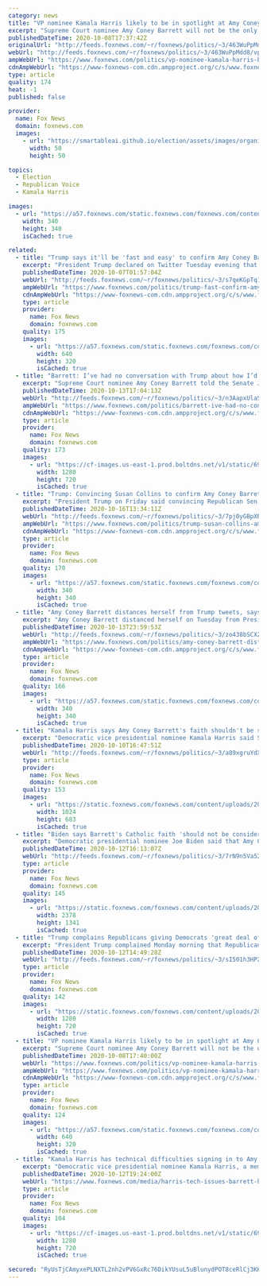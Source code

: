 ```yaml
---
category: news
title: "VP nominee Kamala Harris likely to be in spotlight at Amy Coney Barrett confirmation hearing"
excerpt: "Supreme Court nominee Amy Coney Barrett will not be the only person in the middle of a high-stakes job interview next week."
publishedDateTime: 2020-10-08T17:37:42Z
originalUrl: "http://feeds.foxnews.com/~r/foxnews/politics/~3/463WuPpMdd8/vp-nominee-kamala-harris-barrett-hearing"
webUrl: "http://feeds.foxnews.com/~r/foxnews/politics/~3/463WuPpMdd8/vp-nominee-kamala-harris-barrett-hearing"
ampWebUrl: "https://www.foxnews.com/politics/vp-nominee-kamala-harris-barrett-hearing.amp"
cdnAmpWebUrl: "https://www-foxnews-com.cdn.ampproject.org/c/s/www.foxnews.com/politics/vp-nominee-kamala-harris-barrett-hearing.amp"
type: article
quality: 174
heat: -1
published: false

provider:
  name: Fox News
  domain: foxnews.com
  images:
    - url: "https://smartableai.github.io/election/assets/images/organizations/foxnews.com-50x50.jpg"
      width: 50
      height: 50

topics:
  - Election
  - Republican Voice
  - Kamala Harris

images:
  - url: "https://a57.foxnews.com/static.foxnews.com/foxnews.com/content/uploads/2020/01/340/340/Screen-Shot-2020-01-15-at-11.36.03-AM.png?ve=1&tl=1"
    width: 340
    height: 340
    isCached: true

related:
  - title: "Trump says it'll be 'fast and easy' to confirm Amy Coney Barrett"
    excerpt: "President Trump declared on Twitter Tuesday evening that the Senate battle to confirm Amy Coney Barrett to the Supreme Court “will be fast and easy.”"
    publishedDateTime: 2020-10-07T01:57:04Z
    webUrl: "http://feeds.foxnews.com/~r/foxnews/politics/~3/s7qeKGpTq1Y/trump-fast-confirm-amy-coney-barrett"
    ampWebUrl: "https://www.foxnews.com/politics/trump-fast-confirm-amy-coney-barrett.amp"
    cdnAmpWebUrl: "https://www-foxnews-com.cdn.ampproject.org/c/s/www.foxnews.com/politics/trump-fast-confirm-amy-coney-barrett.amp"
    type: article
    provider:
      name: Fox News
      domain: foxnews.com
    quality: 175
    images:
      - url: "https://a57.foxnews.com/static.foxnews.com/foxnews.com/content/uploads/2020/10/640/320/AP20273529004578.jpg?ve=1&tl=1"
        width: 640
        height: 320
        isCached: true
  - title: "Barrett: I’ve had no conversation with Trump about how I’d rule on any case"
    excerpt: "Supreme Court nominee Amy Coney Barrett told the Senate Judiciary Committee on Tuesday that she has made \"no commitment\" to President Trump or other lawmakers on how she would rule on major cases regarding issues like abortion, health care, or a potential electoral dispute."
    publishedDateTime: 2020-10-13T17:04:13Z
    webUrl: "http://feeds.foxnews.com/~r/foxnews/politics/~3/n3AapxUlaSc/barrett-ive-had-no-conversation-with-trump-about-how-id-rule-on-any-case"
    ampWebUrl: "https://www.foxnews.com/politics/barrett-ive-had-no-conversation-with-trump-about-how-id-rule-on-any-case.amp"
    cdnAmpWebUrl: "https://www-foxnews-com.cdn.ampproject.org/c/s/www.foxnews.com/politics/barrett-ive-had-no-conversation-with-trump-about-how-id-rule-on-any-case.amp"
    type: article
    provider:
      name: Fox News
      domain: foxnews.com
    quality: 173
    images:
      - url: "https://cf-images.us-east-1.prod.boltdns.net/v1/static/694940094001/9a8fd501-d38e-4100-a101-1825df709586/499a69fe-147e-4440-8733-3d38df777221/1280x720/match/image.jpg"
        width: 1280
        height: 720
        isCached: true
  - title: "Trump: Convincing Susan Collins to confirm Amy Coney Barrett 'not worth the work'"
    excerpt: "President Trump on Friday said convincing Republican Sen. Susan Collins to vote in favor of his Supreme Court nominee Judge Amy Coney Barrett is “not worth the work,” noting that the senator from Maine has not supported him on other issues in the past."
    publishedDateTime: 2020-10-16T13:34:11Z
    webUrl: "http://feeds.foxnews.com/~r/foxnews/politics/~3/7pj0yGBpXBw/trump-susan-collins-amy-coney-barrett-confirmation"
    ampWebUrl: "https://www.foxnews.com/politics/trump-susan-collins-amy-coney-barrett-confirmation.amp"
    cdnAmpWebUrl: "https://www-foxnews-com.cdn.ampproject.org/c/s/www.foxnews.com/politics/trump-susan-collins-amy-coney-barrett-confirmation.amp"
    type: article
    provider:
      name: Fox News
      domain: foxnews.com
    quality: 170
    images:
      - url: "https://a57.foxnews.com/static.foxnews.com/foxnews.com/content/uploads/2020/06/340/340/bbd30841-brooke-singman-headshot.jpg?ve=1&tl=1"
        width: 340
        height: 340
        isCached: true
  - title: "Amy Coney Barrett distances herself from Trump tweets, says she won't be anyone's 'pawn'"
    excerpt: "Amy Coney Barrett distanced herself on Tuesday from President Trump's public requests of his Supreme Court nominee and told the Senate Judiciary Committee that the commander-in-chief never asked her how she'd rule on abortion and the Affordable Care Act."
    publishedDateTime: 2020-10-13T23:59:53Z
    webUrl: "http://feeds.foxnews.com/~r/foxnews/politics/~3/zo438bSCXZA/amy-coney-barrett-distances-trump-pawn"
    ampWebUrl: "https://www.foxnews.com/politics/amy-coney-barrett-distances-trump-pawn.amp"
    cdnAmpWebUrl: "https://www-foxnews-com.cdn.ampproject.org/c/s/www.foxnews.com/politics/amy-coney-barrett-distances-trump-pawn.amp"
    type: article
    provider:
      name: Fox News
      domain: foxnews.com
    quality: 166
    images:
      - url: "https://a57.foxnews.com/static.foxnews.com/foxnews.com/content/uploads/2019/12/340/340/marisaschultzupd.png?ve=1&tl=1"
        width: 340
        height: 340
        isCached: true
  - title: "Kamala Harris says Amy Coney Barrett's faith shouldn't be scrutinized in confirmation hearings"
    excerpt: "Democratic vice presidential nominee Kamala Harris said Supreme Court nominee Amy Coney Barrett should \"absolutely not\" be questioned about her faith during her confirmation process. "
    publishedDateTime: 2020-10-10T16:47:51Z
    webUrl: "http://feeds.foxnews.com/~r/foxnews/politics/~3/a89xgruYdXI/kamala-harris-amy-coney-barrett-faith-off-the-table-during-confirmation"
    type: article
    provider:
      name: Fox News
      domain: foxnews.com
    quality: 153
    images:
      - url: "https://static.foxnews.com/foxnews.com/content/uploads/2020/10/AP20282841382936.jpg"
        width: 1024
        height: 683
        isCached: true
  - title: "Biden says Barrett's Catholic faith 'should not be considered' during confirmation process"
    excerpt: "Democratic presidential nominee Joe Biden said that Amy Coney Barrett’s Catholic faith “should not be considered” as confirmation hearings for President Trump’s Supreme Court nominee get underway."
    publishedDateTime: 2020-10-12T16:13:07Z
    webUrl: "http://feeds.foxnews.com/~r/foxnews/politics/~3/7rN9n5Va52g/biden-amy-coney-barrett-catholic-faith"
    type: article
    provider:
      name: Fox News
      domain: foxnews.com
    quality: 145
    images:
      - url: "https://static.foxnews.com/foxnews.com/content/uploads/2020/10/AP20286520134581-e1602518354123.jpg"
        width: 2378
        height: 1341
        isCached: true
  - title: "Trump complains Republicans giving Democrats 'great deal of time' to talk during Barrett hearing"
    excerpt: "President Trump complained Monday morning that Republicans on the Senate Judiciary Committee were giving Democratic members a “great deal of time” to speak during Judge Amy Coney Barrett’s Supreme Court confirmation hearing, saying he would “pull back.”"
    publishedDateTime: 2020-10-12T14:49:28Z
    webUrl: "http://feeds.foxnews.com/~r/foxnews/politics/~3/sI501h3HP2U/trump-democrats-amy-coney-barrett-hearing-time-to-talk"
    type: article
    provider:
      name: Fox News
      domain: foxnews.com
    quality: 142
    images:
      - url: "https://static.foxnews.com/foxnews.com/content/uploads/2020/10/AP20286472723142-e1602512962193.jpg"
        width: 1280
        height: 720
        isCached: true
  - title: "VP nominee Kamala Harris likely to be in spotlight at Amy Coney Barrett confirmation hearing"
    excerpt: "Supreme Court nominee Amy Coney Barrett will not be the only person in the middle of a high-stakes job interview next week."
    publishedDateTime: 2020-10-08T17:40:00Z
    webUrl: "https://www.foxnews.com/politics/vp-nominee-kamala-harris-barrett-hearing"
    ampWebUrl: "https://www.foxnews.com/politics/vp-nominee-kamala-harris-barrett-hearing.amp"
    cdnAmpWebUrl: "https://www-foxnews-com.cdn.ampproject.org/c/s/www.foxnews.com/politics/vp-nominee-kamala-harris-barrett-hearing.amp"
    type: article
    provider:
      name: Fox News
      domain: foxnews.com
    quality: 124
    images:
      - url: "https://a57.foxnews.com/static.foxnews.com/foxnews.com/content/uploads/2018/09/640/320/Sen.20Harris.jpg?ve=1&tl=1"
        width: 640
        height: 320
        isCached: true
  - title: "Kamala Harris has technical difficulties signing in to Amy Coney Barrett confirmation hearing"
    excerpt: "Democratic vice presidential nominee Kamala Harris, a member of the Senate Judiciary Committee, had a tough time on Monday when she experienced technical issues while trying to remotely participate in Amy Coney Barrett’s Senate confirmation hearings."
    publishedDateTime: 2020-10-12T19:24:00Z
    webUrl: "https://www.foxnews.com/media/harris-tech-issues-barrett-hearing"
    type: article
    provider:
      name: Fox News
      domain: foxnews.com
    quality: 104
    images:
      - url: "https://cf-images.us-east-1.prod.boltdns.net/v1/static/694940094001/6efa3b6e-e72c-4aed-b985-e65c63c2ae50/00a37f4e-77a3-4ef4-9fd9-d3c300d9e39b/1280x720/match/image.jpg"
        width: 1280
        height: 720
        isCached: true

secured: "RyUsTjCAmyxePLNXTL2nh2vPV6GxRc76DikYUsuL5uBlunydPOT8ceRlCj3KK94m/QPt6VcwWDnmYPAOwMQ1B+m9sUh+H2VNXIDOBRWjk+scT4Tg/J8WpduviuPKnMvVO76UaK5BGNclH1sV3kXFgdeUmltJf7TSOkYv161DAk5SGJOIOFAeZAlakjJv5LM057zoMW1N33OvUApR0L202pp9PG6wehki17ktkeyRb/ixx/tHuCK2/Qmmk6eYx8joIF/40DWJnIm/caakrJOze35nA2Mh3VO+qDhS+4HfIetkAG2mczp6/Bc6tJU4iXflVPkPgSkniUb+zOB2x4mrD156RQb9pzE/ohx2/hz7GGE=;TwyY/B2KD11z8+SBXx3ukw=="
---
```


